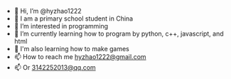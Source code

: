 - 👋 Hi, I’m @hyzhao1222
- 👋 I am a primary school student in China
- 👀 I’m interested in programming
- 🌱 I’m currently learning how to program by python, c++, javascript, and html
- 🌱 I'm also learning how to make games
- 📫 How to reach me hyzhao1222@gmail.com
- 📫 Or 3142252013@qq.com

<!---
hyzhao1222/hyzhao1222 is a ✨ special ✨ repository because its `README.md` (this file) appears on your GitHub profile.
You can click the Preview link to take a look at your changes.
--->
